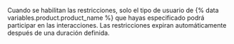 Cuando se habilitan las restricciones, solo el tipo de usuario de {% data variables.product.product_name %} que hayas especificado podrá participar en las interacciones. Las restricciones expiran automáticamente después de una duración definida.
